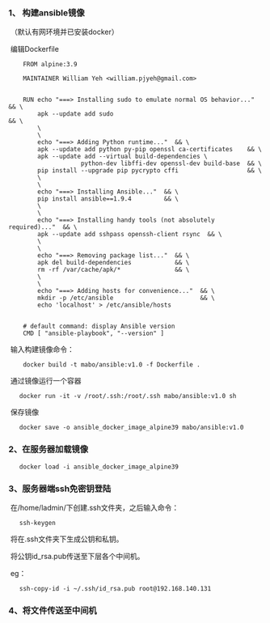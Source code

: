 ### 1、 构建ansible镜像

​       （默认有网环境并已安装docker）

​          编辑Dockerfile

```
    FROM alpine:3.9

    MAINTAINER William Yeh <william.pjyeh@gmail.com>


    RUN echo "===> Installing sudo to emulate normal OS behavior..."  && \
        apk --update add sudo                                         && \
        \
        \
        echo "===> Adding Python runtime..."  && \
        apk --update add python py-pip openssl ca-certificates    && \
        apk --update add --virtual build-dependencies \
                    python-dev libffi-dev openssl-dev build-base  && \
        pip install --upgrade pip pycrypto cffi                   && \
        \
        \
        echo "===> Installing Ansible..."  && \
        pip install ansible==1.9.4         && \
        \
        \
        echo "===> Installing handy tools (not absolutely required)..."  && \
        apk --update add sshpass openssh-client rsync  && \
        \
        \
        echo "===> Removing package list..."  && \
        apk del build-dependencies            && \
        rm -rf /var/cache/apk/*               && \
        \
        \
        echo "===> Adding hosts for convenience..."  && \
        mkdir -p /etc/ansible                        && \
        echo 'localhost' > /etc/ansible/hosts


    # default command: display Ansible version
    CMD [ "ansible-playbook", "--version" ]

```

​      输入构建镜像命令：

```
	docker build -t mabo/ansible:v1.0 -f Dockerfile .
```

​      通过镜像运行一个容器

```
   docker run -it -v /root/.ssh:/root/.ssh mabo/ansible:v1.0 sh
```

​      保存镜像

```
   docker save -o ansible_docker_image_alpine39 mabo/ansible:v1.0
```

### 2、在服务器加载镜像

```
   docker load -i ansible_docker_image_alpine39
```

### 3、服务器端ssh免密钥登陆

​      在/home/ladmin/下创建.ssh文件夹，之后输入命令：

```
   ssh-keygen
```

​      将在.ssh文件夹下生成公钥和私钥。

​      将公钥id_rsa.pub传送至下层各个中间机。

​     eg：

```
   ssh-copy-id -i ~/.ssh/id_rsa.pub root@192.168.140.131
```

### 4、将文件传送至中间机



